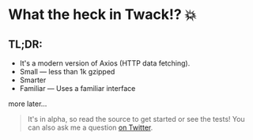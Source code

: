 # What the heck in Twack!? 💥

## TL;DR:

- It's a modern version of Axios (HTTP data fetching).
- Small — less than 1k gzipped
- Smarter
- Familiar — Uses a familiar interface

more later...

> It's in alpha, so read the source to get started or see the tests! You can also ask me a question [on Twitter](https://twitter.com/donavon).
